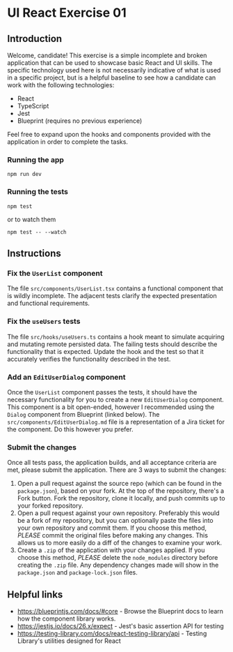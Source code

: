 # UI React Exercise 01

## Introduction

Welcome, candidate! This exercise is a simple incomplete and broken application that can be used to showcase basic React and UI skills. The specific technology used here is not necessarily indicative of what is used in a specific project, but is a helpful baseline to see how a candidate can work with the following technologies:

- React
- TypeScript
- Jest
- Blueprint (requires no previous experience)

Feel free to expand upon the hooks and components provided with the application in order to complete the tasks.

### Running the app

`npm run dev`

### Running the tests

`npm test`

or to watch them

`npm test -- --watch`

## Instructions

### Fix the `UserList` component

The file `src/components/UserList.tsx` contains a functional component that is wildly incomplete. The adjacent tests clarify the expected presentation and functional requirements.

### Fix the `useUsers` tests

The file `src/hooks/useUsers.ts` contains a hook meant to simulate acquiring and mutating remote persisted data. The failing tests should describe the functionality that is expected. Update the hook and the test so that it accurately verifies the functionality described in the test.

### Add an `EditUserDialog` component

Once the `UserList` component passes the tests, it should have the necessary functionality for you to create a new `EditUserDialog` component. This component is a bit open-ended, however I recommended using the `Dialog` component from Blueprint (linked below). The `src/components/EditUserDialog.md` file is a representation of a Jira ticket for the component. Do this however you prefer.

### Submit the changes

Once all tests pass, the application builds, and all acceptance criteria are met, please submit the application. There are 3 ways to submit the changes:

1. Open a pull request against the source repo (which can be found in the `package.json`), based on your fork. At the top of the repository, there's a Fork button. Fork the repository, clone it locally, and push commits up to your forked repository.
2. Open a pull request against your own repository. Preferably this would be a fork of my repository, but you can optionally paste the files into your own repository and commit them. If you choose this method, _PLEASE_ commit the original files before making any changes. This allows us to more easily do a diff of the changes to examine your work.
3. Create a `.zip` of the application with your changes applied. If you choose this method, _PLEASE_ delete the `node_modules` directory before creating the `.zip` file. Any dependency changes made will show in the `package.json` and `package-lock.json` files.

## Helpful links

- https://blueprintjs.com/docs/#core - Browse the Blueprint docs to learn how the component library works.
- https://jestjs.io/docs/26.x/expect - Jest's basic assertion API for testing
- https://testing-library.com/docs/react-testing-library/api - Testing Library's utilities designed for React
